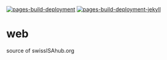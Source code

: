 [![pages-build-deployment](https://github.com/swissISAcore/web_swissisahub.org/actions/workflows/pages/pages-build-deployment/badge.svg)](https://github.com/swissISAcore/web_swissisahub.org/actions/workflows/pages/pages-build-deployment)
[![pages-build-deployment-jekyll](https://github.com/swissISAcore/web_swissisahub.org/actions/workflows/jekyll-gh-pages.yml/badge.svg)](https://github.com/swissISAcore/web_swissisahub.org/actions/workflows/jekyll-gh-pages.yml)

# web

source of swissISAhub.org
